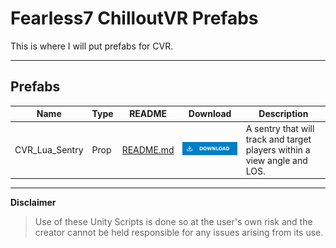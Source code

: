 # Fearless7 ChilloutVR Prefabs

This is where I will put prefabs for CVR.

---
## Prefabs
|      Name    |Type|                                          README                                                            |Download|                            Description                                 |
|--------------|----|------------------------------------------------------------------------------------------------------------|--------|------------------------------------------------------------------------|
|CVR_Lua_Sentry|Prop|[README.md](CVR_Lua_Sentry_Example/README.md)|[![Download Latest Example](.Resources/DownloadButtonEnabled.svg)](https://github.com/Fearless7bc/Fearless7_CVR_Prefabs/raw/refs/heads/main/CVR_Lua_Sentry_Example/CVR_Lua_Sentry_Example_2.unitypackage)|A sentry that will track and target players within a view angle and LOS.|

---
**Disclaimer**
> Use of these Unity Scripts is done so at the user's own risk and the creator cannot be held responsible for any issues arising from its use.
